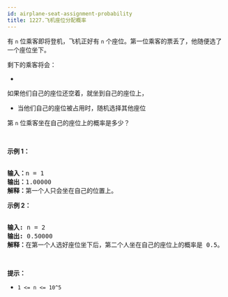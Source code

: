 ```yaml
---
id: airplane-seat-assignment-probability
title: 1227.飞机座位分配概率
---
```

有 <code>n</code> 位乘客即将登机，飞机正好有 <code>n</code> 个座位。第一位乘客的票丢了，他随便选了一个座位坐下。

剩下的乘客将会：


- 
如果他们自己的座位还空着，就坐到自己的座位上，

- 当他们自己的座位被占用时，随机选择其他座位

第 <code>n</code> 位乘客坐在自己的座位上的概率是多少？

 

**示例 1：**


<pre><br/><strong>输入：</strong>n = 1<br/><strong>输出：</strong>1.00000<br/><strong>解释：</strong>第一个人只会坐在自己的位置上。</pre>

**示例 2：**


<pre><br/><strong>输入:</strong> n = 2<br/><strong>输出:</strong> 0.50000<br/><strong>解释：</strong>在第一个人选好座位坐下后，第二个人坐在自己的座位上的概率是 0.5。<br/></pre>

 

**提示：**


- <code>1 &lt;= n &lt;= 10^5</code>
